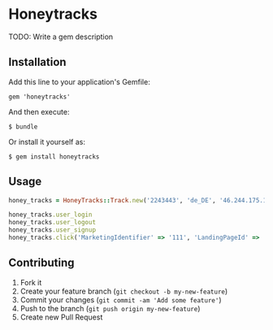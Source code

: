 # Honeytracks

TODO: Write a gem description

## Installation

Add this line to your application's Gemfile:

    gem 'honeytracks'

And then execute:

    $ bundle

Or install it yourself as:

    $ gem install honeytracks

## Usage

``` ruby
honey_tracks = HoneyTracks::Track.new('2243443', 'de_DE', '46.244.175.103', 'Default')

honey_tracks.user_login
honey_tracks.user_logout
honey_tracks.user_signup
honey_tracks.click('MarketingIdentifier' => '111', 'LandingPageId' => '222')
```

## Contributing

1. Fork it
2. Create your feature branch (`git checkout -b my-new-feature`)
3. Commit your changes (`git commit -am 'Add some feature'`)
4. Push to the branch (`git push origin my-new-feature`)
5. Create new Pull Request
